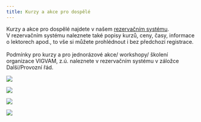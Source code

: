 ```yaml
---
title: Kurzy a akce pro dospělé
---
```

Kurzy a akce pro dospělé najdete v našem [rezervačním systému](https://vigvam.webooker.eu/).\
V rezervačním systému naleznete také popisy kurzů, ceny, časy,  informace o lektorech apod., to vše si můžete prohlédnout i bez předchozí registrace. \
\
Podmínky pro kurzy a pro jednorázové akce/ workshopy/ školení organizace VIGVAM, z.ú. naleznete v rezervačním systému v záložce Další/Provozní řád.

![](/images/uploads/2021_cb_vig_duskova_konzultace.jpg)

![](/images/uploads/2020_vgv_dospeli_kurz-back-to-work.jpg)

![](/images/uploads/2020_21_pohybove-kurzy-dospeli_vigvam.jpg)

![](/images/uploads/2020_priprava-na-porod_vgv.jpg)

![]()